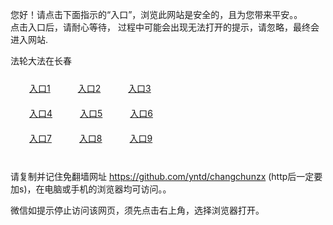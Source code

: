 您好！请点击下面指示的“入口”，浏览此网站是安全的，且为您带来平安。。 <br/>
点击入口后，请耐心等待， 过程中可能会出现无法打开的提示，请忽略，最终会进入网站. </br>

法轮大法在长春<br/>
<div style="padding:10px"><a style="margin:20px" target="_blank" href="https://df9m7qm0vnp64.cloudfront.net/2Qpsp?dacscl" id="ccLink1" rel="nofollow">入口1</a> <a target="_blank" style="margin:20px" href="https://d1t1zz46d55h82.cloudfront.net/2Qpsp?nryusq" id="ccLink2" rel="nofollow">入口2</a> <a style="margin:20px" target="_blank" href="https://dktoitnmns9b8.cloudfront.net/2Qpsp?iqplbtky" id="ccLink3" rel="nofollow">入口3</a></div>

<div style="padding:10px" ><a style="margin:20px" target="_blank" href="https://df9m7qm0vnp64.cloudfront.net/2Qpsp?dacscl" id="ccLink4" rel="nofollow">入口4</a> <a style="margin:20px" href="https://d1t1zz46d55h82.cloudfront.net/2Qpsp?nryusq" target="_blank" id="ccLink5" rel="nofollow">入口5</a> <a style="margin:20px" href="https://dktoitnmns9b8.cloudfront.net/2Qpsp?iqplbtky" target="_blank" id="ccLink6" rel="nofollow">入口6</a></div>

<div style="padding:10px"><a style="margin:20px" target="_blank" href="https://df9m7qm0vnp64.cloudfront.net/2Qpsp?dacscl" id="ccLink7" rel="nofollow">入口7</a> <a style="margin:20px" href="https://d1t1zz46d55h82.cloudfront.net/2Qpsp?nryusq" target="_blank" id="ccLink8" rel="nofollow">入口8</a> <a style="margin:20px" target="_blank" href="https://dktoitnmns9b8.cloudfront.net/2Qpsp?iqplbtky" id="ccLink9" rel="nofollow">入口9</a></div>

<br/>



请复制并记住免翻墙网址 https://github.com/yntd/changchunzx (http后一定要加s)，在电脑或手机的浏览器均可访问。。<br/>

微信如提示停止访问该网页，须先点击右上角，选择浏览器打开。
